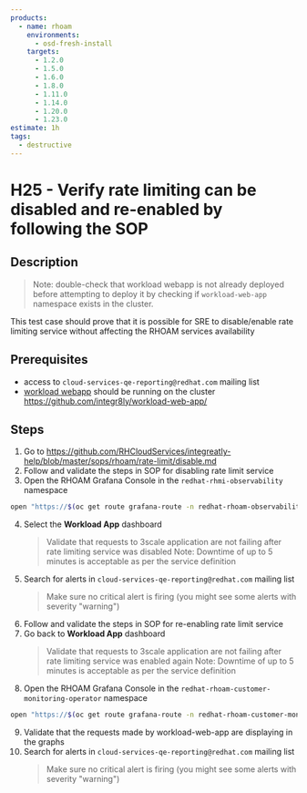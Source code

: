 ```yaml
---
products:
  - name: rhoam
    environments:
      - osd-fresh-install
    targets:
      - 1.2.0
      - 1.5.0
      - 1.6.0
      - 1.8.0
      - 1.11.0
      - 1.14.0
      - 1.20.0
      - 1.23.0
estimate: 1h
tags:
  - destructive
---
```


# H25 - Verify rate limiting can be disabled and re-enabled by following the SOP

## Description

> Note: double-check that workload webapp is not already deployed before attempting to deploy it by checking if `workload-web-app` namespace exists in the cluster.

This test case should prove that it is possible for SRE to disable/enable rate limiting service without affecting the RHOAM services availability

## Prerequisites

- access to `cloud-services-qe-reporting@redhat.com` mailing list
- [workload webapp](https://github.com/integr8ly/workload-web-app) should be running on the cluster https://github.com/integr8ly/workload-web-app/

## Steps

1. Go to https://github.com/RHCloudServices/integreatly-help/blob/master/sops/rhoam/rate-limit/disable.md
2. Follow and validate the steps in SOP for disabling rate limit service
3. Open the RHOAM Grafana Console in the `redhat-rhmi-observability` namespace

```bash
open "https://$(oc get route grafana-route -n redhat-rhoam-observability -o=jsonpath='{.spec.host}')"
```

4. Select the **Workload App** dashboard
   > Validate that requests to 3scale application are not failing after rate limiting service was disabled
   > Note: Downtime of up to 5 minutes is acceptable as per the service definition
5. Search for alerts in `cloud-services-qe-reporting@redhat.com` mailing list
   > Make sure no critical alert is firing (you might see some alerts with severity "warning")
6. Follow and validate the steps in SOP for re-enabling rate limit service
7. Go back to **Workload App** dashboard
   > Validate that requests to 3scale application are not failing after rate limiting service was enabled again
   > Note: Downtime of up to 5 minutes is acceptable as per the service definition
8. Open the RHOAM Grafana Console in the `redhat-rhoam-customer-monitoring-operator` namespace

```bash
open "https://$(oc get route grafana-route -n redhat-rhoam-customer-monitoring-operator -o=jsonpath='{.spec.host}')"
```

9. Validate that the requests made by workload-web-app are displaying in the graphs
10. Search for alerts in `cloud-services-qe-reporting@redhat.com` mailing list
    > Make sure no critical alert is firing (you might see some alerts with severity "warning")
